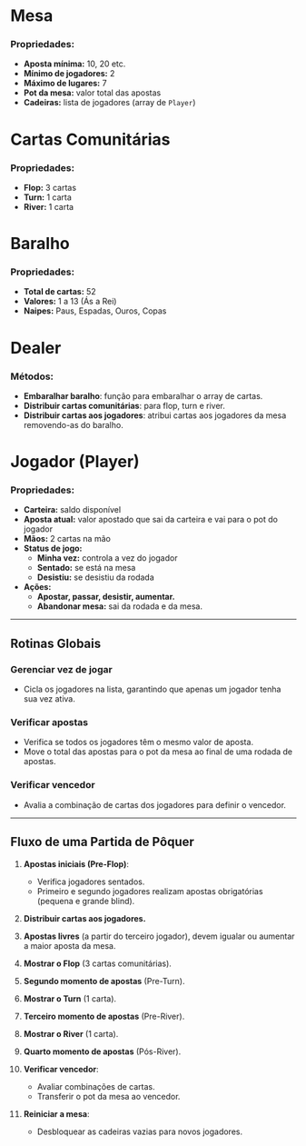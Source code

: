 # Mesa
### Propriedades:
- **Aposta mínima:** 10, 20 etc.
- **Mínimo de jogadores:** 2
- **Máximo de lugares:** 7
- **Pot da mesa:** valor total das apostas
- **Cadeiras:** lista de jogadores (array de `Player`)

# Cartas Comunitárias
### Propriedades:
- **Flop:** 3 cartas
- **Turn:** 1 carta
- **River:** 1 carta

# Baralho
### Propriedades:
- **Total de cartas:** 52
- **Valores:** 1 a 13 (Ás a Rei)
- **Naipes:** Paus, Espadas, Ouros, Copas

# Dealer
### Métodos:
- **Embaralhar baralho**: função para embaralhar o array de cartas.
- **Distribuir cartas comunitárias**: para flop, turn e river.
- **Distribuir cartas aos jogadores**: atribui cartas aos jogadores da mesa removendo-as do baralho.

# Jogador (Player)
### Propriedades:
- **Carteira:** saldo disponível
- **Aposta atual:** valor apostado que sai da carteira e vai para o pot do jogador
- **Mãos:** 2 cartas na mão
- **Status de jogo:** 
  - **Minha vez:** controla a vez do jogador
  - **Sentado:** se está na mesa
  - **Desistiu:** se desistiu da rodada
- **Ações:**
  - **Apostar, passar, desistir, aumentar.**
  - **Abandonar mesa:** sai da rodada e da mesa.

---

## Rotinas Globais

### Gerenciar vez de jogar
- Cicla os jogadores na lista, garantindo que apenas um jogador tenha sua vez ativa.

### Verificar apostas
- Verifica se todos os jogadores têm o mesmo valor de aposta.
- Move o total das apostas para o pot da mesa ao final de uma rodada de apostas.

### Verificar vencedor
- Avalia a combinação de cartas dos jogadores para definir o vencedor.

---

## Fluxo de uma Partida de Pôquer

1. **Apostas iniciais (Pre-Flop)**:
   - Verifica jogadores sentados.
   - Primeiro e segundo jogadores realizam apostas obrigatórias (pequena e grande blind).

2. **Distribuir cartas aos jogadores.**

3. **Apostas livres** (a partir do terceiro jogador), devem igualar ou aumentar a maior aposta da mesa.

4. **Mostrar o Flop** (3 cartas comunitárias).

5. **Segundo momento de apostas** (Pre-Turn).

6. **Mostrar o Turn** (1 carta).

7. **Terceiro momento de apostas** (Pre-River).

8. **Mostrar o River** (1 carta).

9. **Quarto momento de apostas** (Pós-River).

10. **Verificar vencedor**:
    - Avaliar combinações de cartas.
    - Transferir o pot da mesa ao vencedor.

11. **Reiniciar a mesa**:
    - Desbloquear as cadeiras vazias para novos jogadores.
